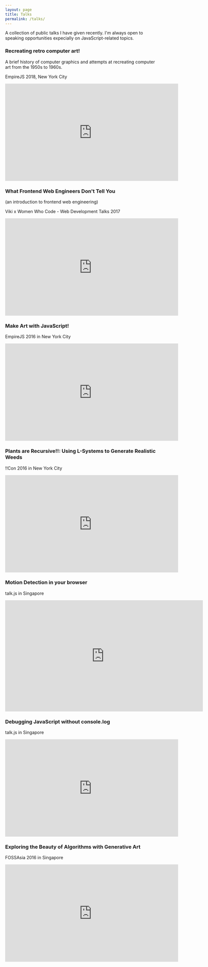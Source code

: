 ```yaml
---
layout: page
title: Talks
permalink: /talks/
---
```


A collection of public talks I have given recently. I'm always open to speaking opportunities expecially on JavaScript-related topics. 

### Recreating retro computer art!
A brief history of computer graphics and attempts at recreating computer art from the 1950s to 1960s.

EmpireJS 2018, New York City
<iframe width="560" height="315" src="https://www.youtube.com/watch?v=mjtMPM5evTc" frameborder="0" allowfullscreen></iframe>

### What Frontend Web Engineers Don't Tell You
(an introduction to frontend web engineering)

Viki x Women Who Code - Web Development Talks 2017
<iframe width="560" height="315" src="https://www.youtube.com/embed/Wf23AJK2QRo" frameborder="0" allowfullscreen></iframe>

### Make Art with JavaScript!
EmpireJS 2016 in New York City
<iframe width="560" height="315" src="https://www.youtube.com/embed/HiCK8e1ElRQ" frameborder="0" allowfullscreen></iframe>

### Plants are Recursive!!: Using L-Systems to Generate Realistic Weeds
!!Con 2016 in New York City
<iframe width="560" height="315" src="https://www.youtube.com/embed/0eXg4B1feOY" frameborder="0" allowfullscreen></iframe>

### Motion Detection in your browser
talk.js in Singapore
<iframe src="https://player.vimeo.com/video/162850944" width="640" height="360" frameborder="0" webkitallowfullscreen mozallowfullscreen allowfullscreen></iframe>

### Debugging JavaScript without console.log
talk.js in Singapore
<iframe width="560" height="315" src="https://www.youtube.com/embed/1hhqxFYBhcs" frameborder="0" allowfullscreen></iframe>

### Exploring the Beauty of Algorithms with Generative Art
FOSSAsia 2016 in Singapore
<iframe width="560" height="315" src="https://www.youtube.com/embed/Y1bPsh1mFUI" frameborder="0" allowfullscreen></iframe>



